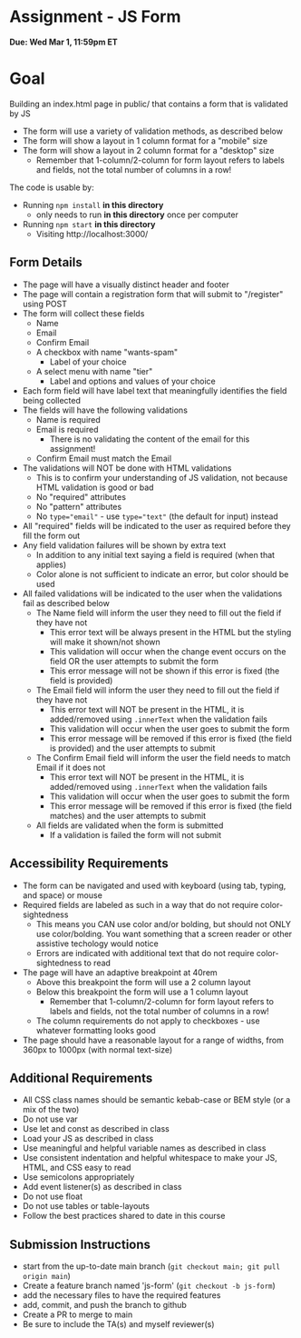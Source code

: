 # Assignment - JS Form

**Due: Wed Mar 1, 11:59pm ET** 

# Goal

Building an index.html page in public/ that contains a form that is validated by JS
- The form will use a variety of validation methods, as described below
- The form will show a layout in 1 column format for a "mobile" size
- The form will show a layout in 2 column format for a "desktop" size
  - Remember that 1-column/2-column for form layout refers to labels and fields, not the total number of columns in a row!

The code is usable by:
- Running `npm install` **in this directory** 
  - only needs to run **in this directory** once per computer
- Running `npm start` **in this directory**
  - Visiting http://localhost:3000/

## Form Details

- The page will have a visually distinct header and footer
- The page will contain a registration form that will submit to "/register" using POST
- The form will collect these fields
  - Name
  - Email
  - Confirm Email
  - A checkbox with name "wants-spam"
    - Label of your choice
  - A select menu with name "tier"
    - Label and options and values of your choice
- Each form field will have label text that meaningfully identifies the field being collected
- The fields will have the following validations
  - Name is required
  - Email is required
    - There is no validating the content of the email for this assignment!
  - Confirm Email must match the Email
- The validations will NOT be done with HTML validations
  - This is to confirm your understanding of JS validation, not because HTML validation is good or bad
  - No "required" attributes
  - No "pattern" attributes
  - No `type="email"` - use `type="text"` (the default for input) instead
- All "required" fields will be indicated to the user as required before they fill the form out
- Any field validation failures will be shown by extra text
  - In addition to any initial text saying a field is required (when that applies)
  - Color alone is not sufficient to indicate an error, but color should be used
- All failed validations will be indicated to the user when the validations fail as described below
  - The Name field will inform the user they need to fill out the field if they have not
    - This error text will be always present in the HTML but the styling will make it shown/not shown
    - This validation will occur when the change event occurs on the field OR the user attempts to submit the form
    - This error message will not be shown if this error is fixed (the field is provided)
  - The Email field will inform the user they need to fill out the field if they have not
    - This error text will NOT be present in the HTML, it is added/removed using `.innerText` when the validation fails
    - This validation will occur when the user goes to submit the form
    - This error message will be removed if this error is fixed (the field is provided) and the user attempts to submit
  - The Confirm Email field will inform the user the field needs to match Email if it does not
    - This error text will NOT be present in the HTML, it is added/removed using `.innerText` when the validation fails
    - This validation will occur when the user goes to submit the form
    - This error message will be removed if this error is fixed (the field matches) and the user attempts to submit
  - All fields are validated when the form is submitted
    - If a validation is failed the form will not submit

## Accessibility Requirements
- The form can be navigated and used with keyboard (using tab, typing, and space) or mouse
- Required fields are labeled as such in a way that do not require color-sightedness
  - This means you CAN use color and/or bolding, but should not ONLY use color/bolding.  You want something that a screen reader or other assistive techology would notice
  - Errors are indicated with additional text that do not require color-sightedness to read
- The page will have an adaptive breakpoint at 40rem
  - Above this breakpoint the form will use a 2 column layout
  - Below this breakpoint the form will use a 1 column layout
    - Remember that 1-column/2-column for form layout refers to labels and fields, not the total number of columns in a row!
  - The column requirements do not apply to checkboxes - use whatever formatting looks good
- The page should have a reasonable layout for a range of widths, from 360px to 1000px (with normal text-size)

## Additional Requirements
- All CSS class names should be semantic kebab-case or BEM style (or a mix of the two)
- Do not use var
- Use let and const as described in class
- Load your JS as described in class
- Use meaningful and helpful variable names as described in class
- Use consistent indentation and helpful whitespace to make your JS, HTML, and CSS easy to read
- Use semicolons appropriately 
- Add event listener(s) as described in class
- Do not use float
- Do not use tables or table-layouts
- Follow the best practices shared to date in this course

## Submission Instructions

* start from the up-to-date main branch (`git checkout main; git pull origin main`)
* Create a feature branch named 'js-form' (`git checkout -b js-form`)
* add the necessary files to have the required features
* add, commit, and push the branch to github
* Create a PR to merge to main
* Be sure to include the TA(s) and myself reviewer(s)




